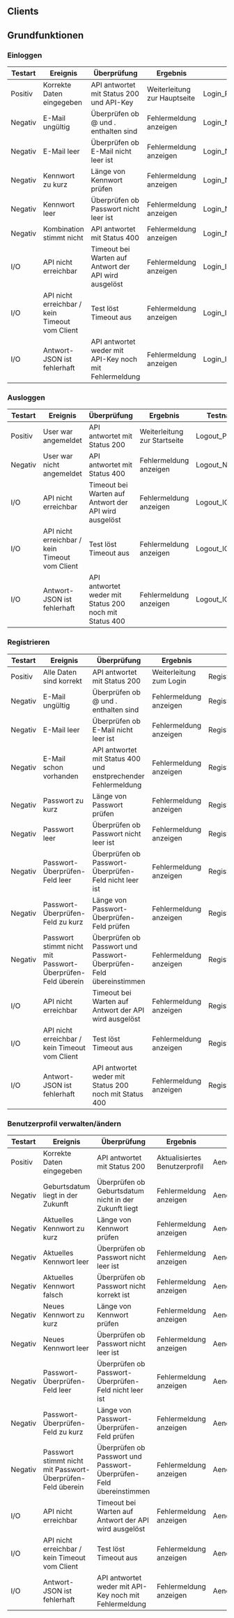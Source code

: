 ## Clients

## Grundfunktionen

### Einloggen

| Testart | Ereignis                                 | Überprüfung                              | Ergebnis                     | Testname                  |
| ------- | ---------------------------------------- | ---------------------------------------- | ---------------------------- | ------------------------- |
| Positiv | Korrekte Daten eingegeben                | API antwortet mit Status 200 und API-Key | Weiterleitung zur Hauptseite | Login_Positiv             |
| Negativ | E-Mail ungültig                          | Überprüfen ob @ und . enthalten sind     | Fehlermeldung anzeigen       | Login_Negativ_Email_1     |
| Negativ | E-Mail leer                              | Überprüfen ob E-Mail nicht leer ist      | Fehlermeldung anzeigen       | Login_Negativ_Email_2     |
| Negativ | Kennwort zu kurz                         | Länge von Kennwort prüfen                | Fehlermeldung anzeigen       | Login_Negativ_Password_1  |
| Negativ | Kennwort leer                            | Überprüfen ob Passwort nicht leer ist    | Fehlermeldung anzeigen       | Login_Negativ_Password_2  |
| Negativ | Kombination stimmt nicht                 | API antwortet mit Status 400             | Fehlermeldung anzeigen       | Login_Negativ_Combination |
| I/O     | API nicht erreichbar                     | Timeout bei Warten auf Antwort der API wird ausgelöst | Fehlermeldung anzeigen       | Login_IO_API_1            |
| I/O     | API nicht erreichbar / kein Timeout vom Client | Test löst Timeout aus                    | Fehlermeldung anzeigen       | Login_IO_API_2            |
| I/O     | Antwort-JSON ist fehlerhaft              | API antwortet weder mit API-Key noch mit Fehlermeldung | Fehlermeldung anzeigen       | Login_IO_API_3            |

### Ausloggen

| Testart | Ereignis                                 | Überprüfung                              | Ergebnis                     | Testname        |
| ------- | ---------------------------------------- | ---------------------------------------- | ---------------------------- | --------------- |
| Positiv | User war angemeldet                      | API antwortet mit Status 200             | Weiterleitung zur Startseite | Logout_Positiv  |
| Negativ | User war nicht angemeldet                | API antwortet mit Status 400             | Fehlermeldung anzeigen       | Logout_Negativ  |
| I/O     | API nicht erreichbar                     | Timeout bei Warten auf Antwort der API wird ausgelöst | Fehlermeldung anzeigen       | Logout_IO_API_1 |
| I/O     | API nicht erreichbar / kein Timeout vom Client | Test löst Timeout aus                    | Fehlermeldung anzeigen       | Logout_IO_API_2 |
| I/O     | Antwort-JSON ist fehlerhaft              | API antwortet weder mit Status 200 noch mit Status 400 | Fehlermeldung anzeigen       | Logout_IO_API_3 |

### Registrieren

| Testart | Ereignis                                 | Überprüfung                              | Ergebnis                | Testname                          |
| ------- | ---------------------------------------- | ---------------------------------------- | ----------------------- | --------------------------------- |
| Positiv | Alle Daten sind korrekt                  | API antwortet mit Status 200             | Weiterleitung zum Login | Register_Positiv                  |
| Negativ | E-Mail ungültig                          | Überprüfen ob @ und . enthalten sind     | Fehlermeldung anzeigen  | Register_Negativ_Email_1          |
| Negativ | E-Mail leer                              | Überprüfen ob E-Mail nicht leer ist      | Fehlermeldung anzeigen  | Register_Negativ_Email_2          |
| Negativ | E-Mail schon vorhanden                   | API antwortet mit Status 400 und enstprechender Fehlermeldung | Fehlermeldung anzeigen  | Register_Negativ_Email_3          |
| Negativ | Passwort zu kurz                         | Länge von Passwort prüfen                | Fehlermeldung anzeigen  | Register_Negativ_Password_1       |
| Negativ | Passwort leer                            | Überprüfen ob Passwort nicht leer ist    | Fehlermeldung anzeigen  | Register_Negativ_Password_2       |
| Negativ | Passwort-Überprüfen-Feld leer            | Überprüfen ob Passwort-Überprüfen-Feld nicht leer ist | Fehlermeldung anzeigen  | Register_Negativ_Password_Check_1 |
| Negativ | Passwort-Überprüfen-Feld zu kurz         | Länge von Passwort-Überprüfen-Feld prüfen | Fehlermeldung anzeigen  | Register_Negativ_Password_Check_2 |
| Negativ | Passwort stimmt nicht mit Passwort-Überprüfen-Feld überein | Überprüfen ob Passwort und Passwort-Überprüfen-Feld übereinstimmen | Fehlermeldung anzeigen  | Register_Negativ_Password_Check_3 |
| I/O     | API nicht erreichbar                     | Timeout bei Warten auf Antwort der API wird ausgelöst | Fehlermeldung anzeigen  | Register_IO_API_1                 |
| I/O     | API nicht erreichbar / kein Timeout vom Client | Test löst Timeout aus                    | Fehlermeldung anzeigen  | Register_IO_API_2                 |
| I/O     | Antwort-JSON ist fehlerhaft              | API antwortet weder mit Status 200 noch mit Status 400 | Fehlermeldung anzeigen  | Register_IO_API_3                 |

### Benutzerprofil verwalten/ändern

| Testart | Ereignis | Überprüfung | Ergebnis | Testname |
| ------- | -------- | ----------- | -------- | -------- |
| Positiv | Korrekte Daten eingegeben | API antwortet mit Status 200 | Aktualisiertes Benutzerprofil | Aenderung_Positiv  |
| Negativ | Geburtsdatum liegt in der Zukunft | Überprüfen ob Geburtsdatum nicht in der Zukunft liegt | Fehlermeldung anzeigen | Aenderung_Negativ_Geburtsdatum_1 |
| Negativ | Aktuelles Kennwort zu kurz | Länge von Kennwort prüfen | Fehlermeldung anzeigen | Aenderung_PruefAktPw_Negativ_Password_1  |
| Negativ | Aktuelles Kennwort leer | Überprüfen ob Passwort nicht leer ist | Fehlermeldung anzeigen | Aenderung_PruefAktPw_Negativ_Password_2 |
| Negativ | Aktuelles Kennwort falsch | Überprüfen ob Passwort nicht korrekt ist | Fehlermeldung anzeigen | Aenderung_PruefAktPw_Negativ_Password_3 |
| Negativ | Neues Kennwort zu kurz | Länge von Kennwort prüfen  | Fehlermeldung anzeigen  | Aenderung_Negativ_Password_1  |
| Negativ | Neues Kennwort leer | Überprüfen ob Passwort nicht leer ist  | Fehlermeldung anzeigen  | Aenderung_Negativ_Password_2  |
| Negativ | Passwort-Überprüfen-Feld leer | Überprüfen ob Passwort-Überprüfen-Feld nicht leer ist | Fehlermeldung anzeigen | Aenderung_Negativ_Password_Check_1 |
| Negativ | Passwort-Überprüfen-Feld zu kurz | Länge von Passwort-Überprüfen-Feld prüfen | Fehlermeldung anzeigen | Aenderung_Negativ_Password_Check_2 |
| Negativ | Passwort stimmt nicht mit Passwort-Überprüfen-Feld überein | Überprüfen ob Passwort und Passwort-Überprüfen-Feld übereinstimmen | Fehlermeldung anzeigen  | Aenderung_Negativ_Password_Check_3 |
| I/O     | API nicht erreichbar  | Timeout bei Warten auf Antwort der API wird ausgelöst | Fehlermeldung anzeigen  | Aenderung_IO_API_1    |
| I/O     | API nicht erreichbar / kein Timeout vom Client | Test löst Timeout aus  | Fehlermeldung anzeigen | Aenderung_IO_API_2            |
| I/O     | Antwort-JSON ist fehlerhaft  | API antwortet weder mit API-Key noch mit Fehlermeldung | Fehlermeldung anzeigen  | Aenderung_IO_API_3    |
